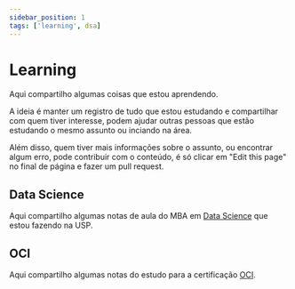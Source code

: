 ```yaml
---
sidebar_position: 1
tags: ['learning', dsa]
---
```

# Learning
Aqui compartilho algumas coisas que estou aprendendo. 

A ideia é manter um registro de tudo que estou estudando e compartilhar com quem tiver interesse, podem ajudar outras pessoas que estão estudando o mesmo assunto ou inciando na área.

Além disso, quem tiver mais informações sobre o assunto, ou encontrar algum erro, pode contribuir com o conteúdo, é só clicar em "Edit this page" no final de página e fazer um pull request.

## Data Science
Aqui compartilho algumas notas de aula do MBA em [Data Science](/learning/data-science/) que estou fazendo na USP.


## OCI
Aqui compartilho algumas notas do estudo para a certificação [OCI](/learning/oci/).